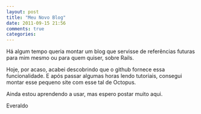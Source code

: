 ```yaml
---
layout: post
title: "Meu Novo Blog"
date: 2011-09-15 21:56
comments: true
categories: 
---
```



Há algum tempo queria montar um blog que servisse de referências futuras para mim mesmo
ou para quem quiser, sobre Rails.

Hoje, por acaso, acabei descobrindo que o github fornece essa funcionalidade. E após passar
algumas horas lendo tutoriais, consegui montar esse pequeno site com esse tal de Octopus.

Ainda estou aprendendo a usar, mas espero postar muito aqui.


Everaldo

